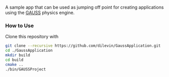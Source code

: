 A sample app that can be used as jumping off point for creating applications using the [GAUSS](https://github.com/dilevin/GAUSS/) physics engine.

### How to Use ###
Clone this repository with 
```bash
git clone --recursive https://github.com/dilevin/GaussApplication.git
cd ./GaussApplication
mkdir build
cd build
cmake ..
./bin/GAUSSProject
```
